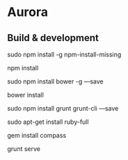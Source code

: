 # Aurora


## Build & development

sudo npm install -g npm-install-missing

npm install

sudo npm install bower -g —save

bower install

sudo npm install grunt grunt-cli —save

sudo apt-get install ruby-full

gem install compass

grunt serve
